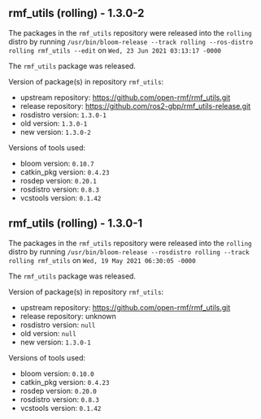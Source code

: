 ## rmf_utils (rolling) - 1.3.0-2

The packages in the `rmf_utils` repository were released into the `rolling` distro by running `/usr/bin/bloom-release --track rolling --ros-distro rolling rmf_utils --edit` on `Wed, 23 Jun 2021 03:13:17 -0000`

The `rmf_utils` package was released.

Version of package(s) in repository `rmf_utils`:

- upstream repository: https://github.com/open-rmf/rmf_utils.git
- release repository: https://github.com/ros2-gbp/rmf_utils-release.git
- rosdistro version: `1.3.0-1`
- old version: `1.3.0-1`
- new version: `1.3.0-2`

Versions of tools used:

- bloom version: `0.10.7`
- catkin_pkg version: `0.4.23`
- rosdep version: `0.20.1`
- rosdistro version: `0.8.3`
- vcstools version: `0.1.42`


## rmf_utils (rolling) - 1.3.0-1

The packages in the `rmf_utils` repository were released into the `rolling` distro by running `/usr/bin/bloom-release --rosdistro rolling --track rolling rmf_utils` on `Wed, 19 May 2021 06:30:05 -0000`

The `rmf_utils` package was released.

Version of package(s) in repository `rmf_utils`:

- upstream repository: https://github.com/open-rmf/rmf_utils.git
- release repository: unknown
- rosdistro version: `null`
- old version: `null`
- new version: `1.3.0-1`

Versions of tools used:

- bloom version: `0.10.0`
- catkin_pkg version: `0.4.23`
- rosdep version: `0.20.0`
- rosdistro version: `0.8.3`
- vcstools version: `0.1.42`


